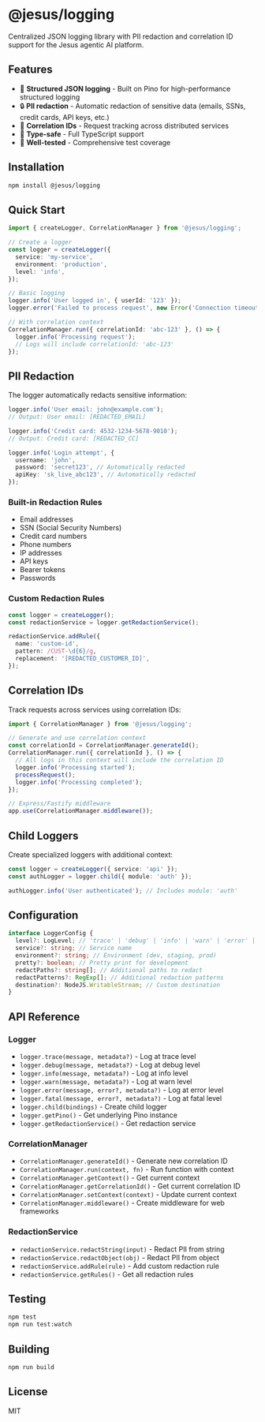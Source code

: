 # @jesus/logging

Centralized JSON logging library with PII redaction and correlation ID support for the Jesus agentic AI platform.

## Features

- 📝 **Structured JSON logging** - Built on Pino for high-performance structured logging
- 🔒 **PII redaction** - Automatic redaction of sensitive data (emails, SSNs, credit cards, API keys, etc.)
- 🔗 **Correlation IDs** - Request tracking across distributed services
- 🎯 **Type-safe** - Full TypeScript support
- 🧪 **Well-tested** - Comprehensive test coverage

## Installation

```bash
npm install @jesus/logging
```

## Quick Start

```typescript
import { createLogger, CorrelationManager } from '@jesus/logging';

// Create a logger
const logger = createLogger({
  service: 'my-service',
  environment: 'production',
  level: 'info',
});

// Basic logging
logger.info('User logged in', { userId: '123' });
logger.error('Failed to process request', new Error('Connection timeout'));

// With correlation context
CorrelationManager.run({ correlationId: 'abc-123' }, () => {
  logger.info('Processing request');
  // Logs will include correlationId: 'abc-123'
});
```

## PII Redaction

The logger automatically redacts sensitive information:

```typescript
logger.info('User email: john@example.com');
// Output: User email: [REDACTED_EMAIL]

logger.info('Credit card: 4532-1234-5678-9010');
// Output: Credit card: [REDACTED_CC]

logger.info('Login attempt', {
  username: 'john',
  password: 'secret123', // Automatically redacted
  apiKey: 'sk_live_abc123', // Automatically redacted
});
```

### Built-in Redaction Rules

- Email addresses
- SSN (Social Security Numbers)
- Credit card numbers
- Phone numbers
- IP addresses
- API keys
- Bearer tokens
- Passwords

### Custom Redaction Rules

```typescript
const logger = createLogger();
const redactionService = logger.getRedactionService();

redactionService.addRule({
  name: 'custom-id',
  pattern: /CUST-\d{6}/g,
  replacement: '[REDACTED_CUSTOMER_ID]',
});
```

## Correlation IDs

Track requests across services using correlation IDs:

```typescript
import { CorrelationManager } from '@jesus/logging';

// Generate and use correlation context
const correlationId = CorrelationManager.generateId();
CorrelationManager.run({ correlationId }, () => {
  // All logs in this context will include the correlation ID
  logger.info('Processing started');
  processRequest();
  logger.info('Processing completed');
});

// Express/Fastify middleware
app.use(CorrelationManager.middleware());
```

## Child Loggers

Create specialized loggers with additional context:

```typescript
const logger = createLogger({ service: 'api' });
const authLogger = logger.child({ module: 'auth' });

authLogger.info('User authenticated'); // Includes module: 'auth'
```

## Configuration

```typescript
interface LoggerConfig {
  level?: LogLevel; // 'trace' | 'debug' | 'info' | 'warn' | 'error' | 'fatal'
  service?: string; // Service name
  environment?: string; // Environment (dev, staging, prod)
  pretty?: boolean; // Pretty print for development
  redactPaths?: string[]; // Additional paths to redact
  redactPatterns?: RegExp[]; // Additional redaction patterns
  destination?: NodeJS.WritableStream; // Custom destination
}
```

## API Reference

### Logger

- `logger.trace(message, metadata?)` - Log at trace level
- `logger.debug(message, metadata?)` - Log at debug level
- `logger.info(message, metadata?)` - Log at info level
- `logger.warn(message, metadata?)` - Log at warn level
- `logger.error(message, error?, metadata?)` - Log at error level
- `logger.fatal(message, error?, metadata?)` - Log at fatal level
- `logger.child(bindings)` - Create child logger
- `logger.getPino()` - Get underlying Pino instance
- `logger.getRedactionService()` - Get redaction service

### CorrelationManager

- `CorrelationManager.generateId()` - Generate new correlation ID
- `CorrelationManager.run(context, fn)` - Run function with context
- `CorrelationManager.getContext()` - Get current context
- `CorrelationManager.getCorrelationId()` - Get current correlation ID
- `CorrelationManager.setContext(context)` - Update current context
- `CorrelationManager.middleware()` - Create middleware for web frameworks

### RedactionService

- `redactionService.redactString(input)` - Redact PII from string
- `redactionService.redactObject(obj)` - Redact PII from object
- `redactionService.addRule(rule)` - Add custom redaction rule
- `redactionService.getRules()` - Get all redaction rules

## Testing

```bash
npm test
npm run test:watch
```

## Building

```bash
npm run build
```

## License

MIT
